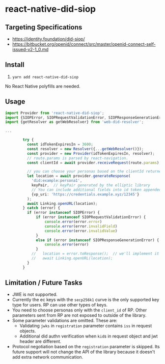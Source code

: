 # react-native-did-siop

## Targeting Specifications

- https://identity.foundation/did-siop/
- https://bitbucket.org/openid/connect/src/master/openid-connect-self-issued-v2-1_0.md

## Install

1. `yarn add react-native-did-siop`

No React Native polyfills are needed.

## Usage

```typescript
import Provider from 'react-native-did-siop';
import {SIOPError, SIOPRequestValidationError, SIOPResponseGenerationError} from 'react-native-did-siop';
import {getResolver as getWebResolver} from 'web-did-resolver';

...

        try {
          const idTokenExpiresIn = 3600;
          const resolver = new Resolver({...getWebResolver()});
          const provider = new Provider(idTokenExpiresIn, resolver);
          // route.params is parsed by react-navigation.
          const clientId = await provider.receiveRequest(route.params);

          // you can choose your personas based on the clientId returned above.
          let location = await provider.generateResponse(
            'did:example:persona1',
            keyPair,  // keyPair generated by the elliptic library
            // You can include additional fields into id token appended to the return value.
            {vp_uri: 'https://credentials.example.xyz/12345'}
          );
          await Linking.openURL(location);
        } catch (error) {
          if (error instanceof SIOPError) {
              if (error instanceof SIOPRequestValidationError) {
                  console.error(error.error)
                  console.error(error.invalidField)
                  console.error(error.invalidValue)
              }
              else if (error instanceof SIOPResponseGenerationError) {
                  console.error(error)
              }
            //   location = error.toResponse();  // we'll implement it in near future!
            //   await Linking.openURL(location);
          }
        }
```

## Limitation / Future Tasks

- JWE is not supported.
- Currently the ec keys with the `secp256k1` curve is the only supported key type for users. RP can use other types of keys.
- You need to choose personas only with the `client_id` of RP. Other parameters sent from RP are not exposed to outside of the library.
- Some parameter validations are omitted. These are:
  - Validating `jwks` in `registration` parameter contains `iss` in request objects.
  - Additional did authn verification when `kid`s in request object and jwt header are different.
- Protocol negotiation based on the `registration` parameter is skipped. Its future support will not change the API of the library because it doesn't add extra network communication.
